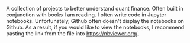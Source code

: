 A collection of projects to better understand quant finance. Often built in conjunction with books I am reading. I often write code in Jupyter notebooks. Unfortunately, Github often doesn't display the notebooks on Github. As a result, if you would like to view the notebooks, I recommend pasting the link from the file into https://nbviewer.org/. 
